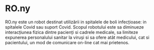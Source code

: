 # RO.ny
RO.ny este un robot destinat utilizării in spitalele de boli infecțioase: in spitalele Covid sau suport Covid. Scopul robotului este sa diminueze interacțiunea fizica dintre pacienți si cadrele medicale, sa limiteze expunerea personalului sanitar la viruși si sa ofere atât medicului, cat si pacientului, un mod de comunicare on-line cat mai prietenos. 
